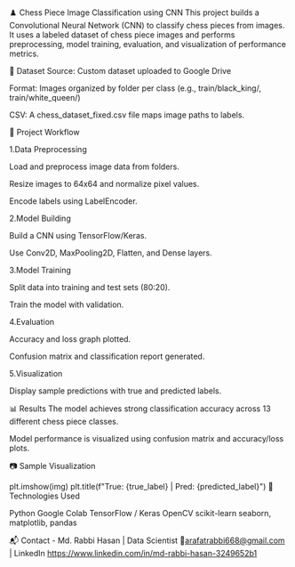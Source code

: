 ♟️ Chess Piece Image Classification using CNN
This project builds a Convolutional Neural Network (CNN) to classify chess pieces from images. It uses a labeled dataset of chess piece images and performs preprocessing, model training, evaluation, and visualization of performance metrics.

📁 Dataset
Source: Custom dataset uploaded to Google Drive

Format: Images organized by folder per class (e.g., train/black_king/, train/white_queen/)

CSV: A chess_dataset_fixed.csv file maps image paths to labels.

📌 Project Workflow

1.Data Preprocessing

Load and preprocess image data from folders.

Resize images to 64x64 and normalize pixel values.

Encode labels using LabelEncoder.

2.Model Building

Build a CNN using TensorFlow/Keras.

Use Conv2D, MaxPooling2D, Flatten, and Dense layers.

3.Model Training

Split data into training and test sets (80:20).

Train the model with validation.

4.Evaluation

Accuracy and loss graph plotted.

Confusion matrix and classification report generated.

5.Visualization

Display sample predictions with true and predicted labels.

📊 Results
The model achieves strong classification accuracy across 13 different chess piece classes.

Model performance is visualized using confusion matrix and accuracy/loss plots.

📷 Sample Visualization

plt.imshow(img)
plt.title(f"True: {true_label} | Pred: {predicted_label}")
🧠 Technologies Used

Python
Google Colab
TensorFlow / Keras
OpenCV
scikit-learn
seaborn, matplotlib, pandas

📬 Contact - 
Md. Rabbi Hasan |
Data Scientist
📧arafatrabbi668@gmail.com | LinkedIn https://www.linkedin.com/in/md-rabbi-hasan-3249652b1
